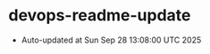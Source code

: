 # devops-readme-update
<!--START_SECTION:activity-->
- Auto-updated at Sun Sep 28 13:08:00 UTC 2025
<!--END_SECTION:activity-->
